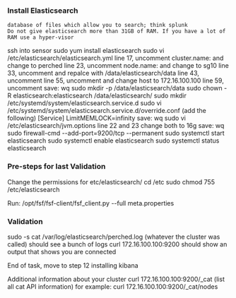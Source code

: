 ### Install Elasticsearch
    database of files which allow you to search; think splunk
    Do not give elasticsearch more than 31GB of RAM. If you have a lot of RAM use a hyper-visor
ssh into sensor
sudo yum install elasticsearch
sudo vi /etc/elasticsearch/elasticsearch.yml
        line 17, uncomment cluster.name: and change to perched
        line 23, uncomment node.name: and change to sg10
        line 33, uncomment and repalce with /data/elasticsearch/data
        line 43, uncomment
        line 55, uncomment and change host to 172.16.100.100
        line 59, uncomment
        save: wq
sudo mkdir -p /data/elasticsearch/data
sudo chown -R elasticsearch:elasticsearch /data/elasticsearch/
sudo mkdir /etc/systemd/system/elasticsearch.service.d
sudo vi /etc/systemd/system/elasticsearch.service.d/override.conf (add the following)
[Service]
LimitMEMLOCK=infinity
        save: wq
sudo vi /etc/elasticsearch/jvm.options
        line 22 and 23
        change both to 16g
        save: wq
sudo firewall-cmd --add-port=9200/tcp --permanent
sudo systemctl start elasticsearch
sudo systemctl enable elasticsearch
sudo systemctl status elasticsearch


### Pre-steps for last Validation

Change the permissions for etc/elasticsearch/
cd /etc
sudo chmod 755 /etc/elasticsearch



Run:  /opt/fsf/fsf-client/fsf_client.py --full meta.properties

### Validation
sudo -s
cat /var/log/elasticsearch/perched.log  (whatever the cluster was called)
      should see a bunch of logs
curl 172.16.100.100:9200
    should show an output that shows you are connected

End of task, move to step 12 installing kibana

Additional information about your cluster
curl 172.16.100.100:9200/_cat (list all cat API information)
      for example: curl 172.16.100.100:9200/_cat/nodes
